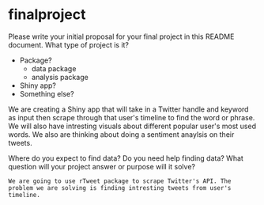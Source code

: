 # finalproject

Please write your initial proposal for your final project in this README document. What type of project is it? 

- Package?
    - data package
    - analysis package
- Shiny app? 
- Something else?

We are creating a Shiny app that will take in a Twitter handle and keyword as input then scrape through that user's timeline to find the word or phrase. We will also have intresting visuals about different popular user's most used words. We also are thinking about doing a sentiment anaylsis on their tweets.

Where do you expect to find data? Do you need help finding data? What question will your project answer or purpose will it solve?

    We are going to use rTweet package to scrape Twitter's API. The problem we are solving is finding intresting tweets from user's timeline.
